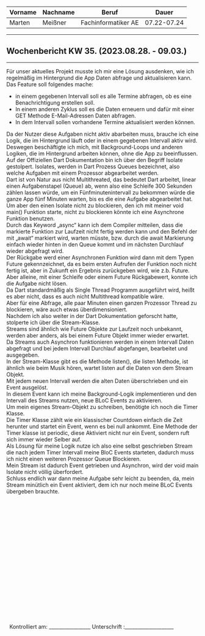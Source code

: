#

| Vorname | Nachname | Beruf | Dauer |
|---|---|---|---|
|Marten| Meißner|Fachinformatiker AE|07.22-07.24|
---

## Wochenbericht KW 35.  (2023.08.28. - 09.03.)

---
Für unser aktuelles Projekt musste ich mir eine Lösung ausdenken, wie ich regelmäßig im Hintergrund die
App Daten abfrage und aktualisieren kann. Das Feature soll folgendes mache:
- in einem gegebenen Intervall soll es alle Termine abfragen, ob es eine Benachrichtigung erstellen soll.
- In einem anderen Zyklus soll es die Daten erneuern und dafür mit einer GET Methode E-Mail-Adressen
Daten abfragen.
- In dem Intervall sollen vorhandene Termine aktualisiert werden können.

Da der Nutzer diese Aufgaben nicht aktiv abarbeiten muss, brauche ich eine Logik, die im Hintergrund läuft
oder in einem gegebenen Intervall aktiv wird.       
Deswegen beschäftigte ich mich, mit Background-Loops und anderen Logiken, die im Hintergrund arbeiten
können, ohne die App zu beeinflussen.       
Auf der Offiziellen Dart Dokumentation bin ich über den Begriff Isolate gestolpert. Isolates, werden in Dart
Prozess Queues bezeichnet, also welche Aufgaben mit einem Prozessor abgearbeitet werden.        
 Dart ist von Natur aus nicht Multithreated, das bedeutet Dart arbeitet, linear einen Aufgabenstapel (Queue) ab, wenn also eine Schleife 300 Sekunden zählen lassen würde, um ein Fünfminutenintervall zu bekommen würde die ganze App fünf Minuten warten, bis es die eine Aufgabe abgearbeitet hat.       
  Um aber den einen Isolate nicht zu blockieren, den ich mit meiner void main() Funktion starte, nicht zu blockieren könnte ich eine Asynchrone
Funktion benutzen.      
 Durch das Keyword „async“ kann ich dem Compiler mitteilen, dass die markierte Funktion zur Laufzeit nicht fertig werden kann und den Befehl der mit „await“ markiert wird, warten müsste, bzw. durch die await Markierung einfach wieder hinten in den Queue kommt und im nächsten Durchlauf wieder abgefragt
wird.       
Der Rückgabe werd einer Asynchronen Funktion wird dann mit dem Typen Future gekennzeichnet, da es beim ersten Aufrufen der Funktion noch nicht fertig ist, aber in Zukunft ein Ergebnis zurückgeben wird, wie z.b. Future.      
Aber alleine, mit einer Schleife oder einem Future Rückgabewert, konnte ich die Aufgabe nicht lösen.        
Da Dart standardmäßig als Single Thread Programm ausgeführt wird, heißt es aber nicht, dass es auch nicht
Multithread kompatible wäre.        
Aber für eine Abfrage, alle paar Minuten einen ganzen Prozessor Thread zu blockieren, wäre auch etwas überdimensioniert.        
Nachdem ich also weiter in der Dart Dokumentation geforscht hatte, stolperte ich über die Stream-Klasse.        
Streams sind ähnlich wie Future Objekte zur Laufzeit noch unbekannt, werden aber anders, als bei einem
Future Objekt immer wieder erwartet.        
Da Streams auch Asynchron funktionieren werden in einem Intervall Daten abgefragt und bei jedem Intervall Durchlauf abgefangen, bearbeitet und ausgegeben.      
In der Stream-Klasse gibt es die Methode listen(), die listen Methode, ist ähnlich wie beim Musik hören, wartet listen auf die Daten von dem Stream Objekt.     
Mit jedem neuen Intervall werden die alten Daten überschrieben und ein Event ausgelöst.     
In diesem Event kann ich meine Background-Logik implementieren und den Intervall des Streams nutzen, neue BLoC Events zu aktivieren.        
Um mein eigenes Stream-Objekt zu schreiben, benötigte ich noch die Timer Klasse.        
Die Timer Klasse zählt wie ein klassischer Countdown einfach die Zeit herunter und startet ein Event, wenn es bei null ankommt. Eine Methode der Timer klasse ist periodic, diese Aktiviert nicht nur ein Event, sondern ruft sich immer wieder Selber auf.     
Als Lösung für meine Logik nutze ich also eine selbst geschrieben Stream die nach jedem Timer Intervall meine BloC Events starteten, dadurch muss ich nicht einen weiteren Prozessor Queue Blockieren.      
Mein Stream ist dadurch Event getrieben und Asynchron, wird der void main Isolate nicht völlig überfordert.     
Schluss endlich war dann meine Aufgabe sehr leicht zu beenden, da, mein Stream minütlich ein Event aktiviert, dem ich nur noch meine BLoC Events übergeben brauchte.

&nbsp;
\
\
\
\
\
\
\
\
\
\
\
\
\
\
\
\
\
\
\
&nbsp;
Kontrolliert am: _________________ Unterschrift  :____________________
